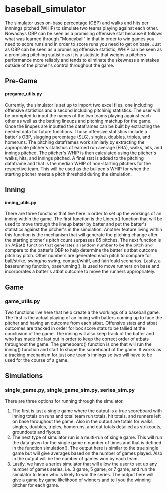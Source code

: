 # baseball_simulator

The simulator uses on-base percentage (OBP) and walks and hits per innnings pitched (WHIP) to simulate two teams playing against each other. Nowadays OBP can be seen as a promising offensive stat because it follows what was learned through "Moneyball" in that in order to win games you need to score runs and in order to score runs you need to get on base. Just as OBP can be seen as a promising offensive statistic, WHIP can be seen as a promising pitching statistic as it is a statistic that weighs a pitchers performance more reliably and tends to eliminate the skewness a mistakes outside of the pitcher's control throughout the game. 
 

## Pre-Game
#### pregame_utils.py
Currently, the simulator is set up to import two excel files, one including offensive statistics and a second including pitchinig statistics. The user will be prompted to input the names of the two teams playing against each other as well as the batting lineups and pitching matchup for the game. Once the linupes are inputted the dataframes can be built by extracting the needed data for future functions. Those offensive statistics include a batter's OBP, slugging percentage (SLG), singles, doubles, triples, and homeruns. The pitching dataframes work similarly by extracting the appropriate pitcher's statistics of earned run average (ERA), walks, hits, and innings pitched. The pitcher's WHIP is then calculated using the pitcher's walks, hits, and innings pitched. A final stat is added to the pitching dataframe and that is the median WHIP of non-starting pitchers for the respective team. This will be used as the bullpen's WHIP for when the starting pitcher meets a pitch threshold during the simulation. 

## Inning
#### inning_utils.py
There are three functions that live here in order to set up the workings of an inning within the game. The first function is the Lineup() function that will be used to move through the lineup batter by batter and put the batter's statistics against the pitcher's in the simulation. Another feature living within this function is the mechanism that will generate the pitching change after the starting pitcher's pitch count surpasses 85 pitches. The next function is an AtBat() function that generates a random number to be the pitch and compare to the batter's OBP to help determine the batter's atbat outcome pitch by pitch. Other numbers are generated each pitch to compare for ball/strike, swing/no swing, contact/whiff, and fair/fould scenarios. Lastly, a baserunning function, baserunning(), is used to move runners on base and incorporates a batter's atbat outcome to move the runners appropriately.

## Game
### game_utils.py
Two functions live here that help create a the workings of a baseball game. The first is the actual playing of an inning with batters coming up to face the pitcher and having an outcome from each atbat. Offensive stats and atbat outcomes are tracked in order for box score stats to be tallied at the conclusion of the game. The inning will also keep track of the batter and who has made the last out in order to keep the correct order of atbats throughout the game. The gameboard() function is one that will run the inning() function and start to shape the scoreboard of the game. It works as a tracking mechanism for just one team's innings so two will have to be used for the course of a game. 

## Simulations
### single_game.py, single_game_sim.py, series_sim.py
There are three options for running through the simulator. 
1. The first is just a single game where the output is a true scoreboard with inning totals on runs and total team run totals, hit totals, and runners left on base throughout the game. Also in the output are totals for walks, singles, doubles, triples, homeruns, and out totals detailed as strikeouts, groundouts and flyouts. 
2. The next type of simulator run is a multi-run of single game. This will run the data given for the single game n number of times and that is defined in the function simulation(). The output here is similar to the true single game but will give averages based on the number of games played. Also in the output will be the number of games won by each team.
3. Lastly, we have a series simulator that will allow the user to set up any number of games series, i.e. 3 game, 5 game, or 7 game, and run the simulator to learn who is likely to win the series. The output here will give a game by game likelihood of winners and tell you the winning pitcher for each game. 
